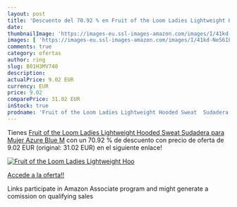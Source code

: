 ```yaml
---
layout: post
title: 'Descuento del 70.92 % en Fruit of the Loom Ladies Lightweight Hoo'
date: 
thumbnailImage: 'https://images-eu.ssl-images-amazon.com/images/I/41kd-Ne56IL._SL200_.jpg'
images: [ 'https://images-eu.ssl-images-amazon.com/images/I/41kd-Ne56IL._SL200_.jpg' ]
comments: true
category: ofertas
author: ring
slug: B01H3MV740
description:
actualPrice: 9.02 EUR
currency: EUR
price: 9.02
comparePrice: 31.02 EUR
inStock: true
prodname: 'Fruit of the Loom Ladies Lightweight Hooded Sweat  Sudadera para Mujer  Azure Blue  M'
---
```


Tienes [Fruit of the Loom Ladies Lightweight Hooded Sweat  Sudadera para Mujer  Azure Blue  M](https://www.amazon.es/dp/B01H3MV740/?tag=tolees-21) con un 70.92 % de descuento con precio de oferta de 9.02 EUR (original: 31.02 EUR) en el siguiente enlace!

[![Fruit of the Loom Ladies Lightweight Hoo](https://images-eu.ssl-images-amazon.com/images/I/41kd-Ne56IL._SL200_.jpg)](https://www.amazon.es/dp/B01H3MV740/?tag=tolees-21)

[Accede a la oferta!!](https://www.amazon.es/dp/B01H3MV740/?tag=tolees-21)

Links participate in Amazon Associate program and might generate a comission on qualifying sales


